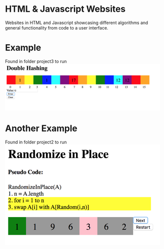 # HTML & Javascript Websites

Websites in HTML and Javascript showcasing different algorithms and general functionality from code to a user interface. 
 
# Example
Found in folder project3 to run
![DoubleHashing](https://github.com/DylanNAron/HTML-sites/blob/master/DoubleHashing.png)

# Another Example
Found in folder project2 to run
![RandomizeInPlace](https://github.com/DylanNAron/HTML-sites/blob/master/RandomizeInPlace.png)
